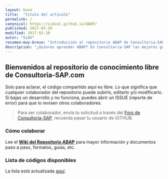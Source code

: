```yaml
---
layout: base
title:  "titulo del artículo"
permalink: /
canonical: https://sidval.github.io/ABAP/
published: 2017-03-20
modified: 2017-03-20
autor: "SidV"
resumen-muy-breve: "Introducción al repositorio ABAP de Consultoria-SAP"
descripcion: "¿Quieres aprender ABAP? En Consultoria-SAP las mejores guías y código libre para que veas cómo usar el lenguaje de programación ABAP para SAP en español"
---
```


## Bienvenidos al repositorio de conocimiento libre de Consultoria-SAP.com

Solo para aclarar, el código compartido aquí es libre. Lo que significa que cualquier colaborador del repositorio puede subirlo, editarlo y/o modificarlo. Si bajas un desarrollo y no funciona, puedes abrir un ISSUE (reporte de error) para que lo revisen otros colaboradores.

>Para ser colaborador, envía tu solicitud a través del [Foro de Consultoria-SAP](http://foros.consultoria-sap.com), recuerda pasar tu usuario de GITHUB.

### Cómo colaborar
Lee el [**Wiki del Repositorio ABAP**](https://github.com/SidVal/ABAP/wiki) para mayor información y documentos paso a paso, formatos, guías, etc.

### Lista de códigos disponibles
La lista está actualizada [aquí](https://github.com/SidVal/ABAP/blob/master/README.md).
